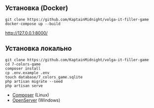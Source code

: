 ## Установка (Docker)
```
git clone https://github.com/KaptainMidnight/volga-it-filler-game
docker-compose up --build
```
http://127.0.0.1:8000/

## Установка локально
```
git clone https://github.com/KaptainMidnight/volga-it-filler-game
cd 7-colors-game
composer install
cp .env.example .env
touch database/7_colors_game.sqlite
php artisan migrate --seed
php artisan serve
```

* [Composer](https://getcomposer.org/) (Linux)
* [OpenServer](https://ospanel.io/) (Windows)
